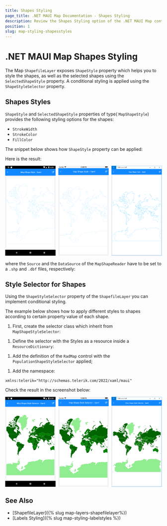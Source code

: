 ```yaml
---
title: Shapes Styling
page_title: .NET MAUI Map Documentation - Shapes Styling
description: Review the Shapes Styling option of the .NET MAUI Map control.
position: 1
slug: map-styling-shapesstyles
---
```


# .NET MAUI Map Shapes Styling

The Map `ShapefileLayer` exposes `ShapeStyle` property which helps you to style the shapes, as well as the selected shapes using the `SelectedShapeStyle` property. A conditional styling is applied using the `ShapeStyleSelector` property.

## Shapes Styles

`ShapeStyle` and `SelectedShapeStyle` properties of type( `MapShapeStyle`) provides the following styling options for the shapes:

* `StrokeWidth`
* `StrokeColor`
* `FillColor`

The snippet below shows how `ShapeStyle` property can be applied:

<snippet id='map-styling-shapeslstyle' />

Here is the result:

![Map Shapes Styling](../images/map_styling_shapestyle.png)

where the `Source` and the `DataSource` of the `MapShapeReader` have to be set to a `.shp` and `.dbf` files, respectively:

<snippet id='map-interactionmode-settintsource' />

## Style Selector for Shapes

Using the `ShapeStyleSelector` property of the `ShapefileLayer` you can implement conditional styling. 

The example below shows how to apply different styles to shapes according to certain property value of each shape.

1. First, create the selector class which inherit from `MapShapeStyleSelector`:

 <snippet id='map-shapesstyleselector-code' />

1. Define the selector with the Styles as a resource inside a `ResourceDictionary`:

 <snippet id='map-styling-shapeslstyleselector-styles' />

1. Add the definition of the `RadMap` control with the `PopulationShapeStyleSelector` applied;

 <snippet id='map-styling-shapeslstyleselector-xaml' />

1. Add the namespace:

 ```XAML
xmlns:telerik="http://schemas.telerik.com/2022/xaml/maui"
 ```

Check the result in the screenshot below:

![.NEt MAUI Map Shape Style Selector](../images/map_styling_shapestyleselector.png)

## See Also

- [ShapefileLayer]({% slug map-layers-shapefilelayer%})
- [Labels Styling]({% slug map-styling-labelstyles %})
